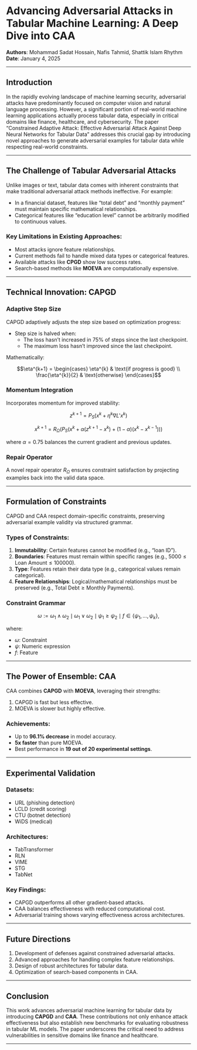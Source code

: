 # Advancing Adversarial Attacks in Tabular Machine Learning: A Deep Dive into CAA

**Authors**: Mohammad Sadat Hossain, Nafis Tahmid, Shattik Islam Rhythm  
**Date**: January 4, 2025

---

## Introduction

In the rapidly evolving landscape of machine learning security, adversarial attacks have predominantly focused on computer vision and natural language processing. However, a significant portion of real-world machine learning applications actually process tabular data, especially in critical domains like finance, healthcare, and cybersecurity. The paper “Constrained Adaptive Attack: Effective Adversarial Attack Against Deep Neural Networks for Tabular Data” addresses this crucial gap by introducing novel approaches to generate adversarial examples for tabular data while respecting real-world constraints.

---

## The Challenge of Tabular Adversarial Attacks

Unlike images or text, tabular data comes with inherent constraints that make traditional adversarial attack methods ineffective. For example:
- In a financial dataset, features like “total debt” and “monthly payment” must maintain specific mathematical relationships.
- Categorical features like “education level” cannot be arbitrarily modified to continuous values.

### Key Limitations in Existing Approaches:
- Most attacks ignore feature relationships.
- Current methods fail to handle mixed data types or categorical features.
- Available attacks like **CPGD** show low success rates.
- Search-based methods like **MOEVA** are computationally expensive.

---

## Technical Innovation: CAPGD

### Adaptive Step Size
CAPGD adaptively adjusts the step size based on optimization progress:
- Step size is halved when:
  - The loss hasn’t increased in 75% of steps since the last checkpoint.
  - The maximum loss hasn’t improved since the last checkpoint.

Mathematically:
```math
\eta^{k+1} =
\begin{cases}
\eta^{k} & \text{if progress is good} \\
\frac{\eta^{k}}{2} & \text{otherwise}
\end{cases}
```

### Momentum Integration
Incorporates momentum for improved stability:
```math
z^{k+1} = P_S\left( x^{k} + \eta^{k} \nabla L'x^{k} \right)
```

```math
x^{k+1} = R_{\Omega}\left( P_S\left( x^{k} + \alpha \left( z^{k+1} - x^{k} \right) + (1-\alpha) \left( x^{k} - x^{k-1} \right) \right) \right)
```

where $\alpha = 0.75$ balances the current gradient and previous updates.

### Repair Operator
A novel repair operator $R_{\Omega}$ ensures constraint satisfaction by projecting examples back into the valid data space.

---

## Formulation of Constraints

CAPGD and CAA respect domain-specific constraints, preserving adversarial example validity via structured grammar.

### Types of Constraints:
1. **Immutability**: Certain features cannot be modified (e.g., “loan ID”).
2. **Boundaries**: Features must remain within specific ranges (e.g., $5000 \leq \text{Loan Amount} \leq 100000$).
3. **Type**: Features retain their data type (e.g., categorical values remain categorical).
4. **Feature Relationships**: Logical/mathematical relationships must be preserved (e.g., $\text{Total Debt} \geq \text{Monthly Payments}$).

### Constraint Grammar
```math
\omega := \omega_1 \land \omega_2 \mid \omega_1 \lor \omega_2 \mid \psi_1 \geq \psi_2 \mid f \in \{\psi_1, \ldots, \psi_k\},
```
where:
- $\omega$: Constraint
- $\psi$: Numeric expression
- $f$: Feature

---

## The Power of Ensemble: CAA

CAA combines **CAPGD** with **MOEVA**, leveraging their strengths:
1. CAPGD is fast but less effective.
2. MOEVA is slower but highly effective.

### Achievements:
- Up to **96.1% decrease** in model accuracy.
- **5x faster** than pure MOEVA.
- Best performance in **19 out of 20 experimental settings**.

---

## Experimental Validation

### Datasets:
- URL (phishing detection)
- LCLD (credit scoring)
- CTU (botnet detection)
- WiDS (medical)

### Architectures:
- TabTransformer
- RLN
- VIME
- STG
- TabNet

### Key Findings:
- CAPGD outperforms all other gradient-based attacks.
- CAA balances effectiveness with reduced computational cost.
- Adversarial training shows varying effectiveness across architectures.

---

## Future Directions

1. Development of defenses against constrained adversarial attacks.
2. Advanced approaches for handling complex feature relationships.
3. Design of robust architectures for tabular data.
4. Optimization of search-based components in CAA.

---

## Conclusion

This work advances adversarial machine learning for tabular data by introducing **CAPGD** and **CAA**. These contributions not only enhance attack effectiveness but also establish new benchmarks for evaluating robustness in tabular ML models. The paper underscores the critical need to address vulnerabilities in sensitive domains like finance and healthcare.

---
